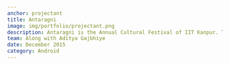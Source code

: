 ```yaml
---
anchor: projectant
title: Antaragni
image: img/portfolio/projectant.png
description: Antaragni is the Annual Cultural Festival of IIT Kanpur. This is the official android app of antaragni. The app includes complete performance information, including any schedule changes that may happen during the Festival program. It also lists the locations of each of the venues where event will be held. You can schedule what you want to see during festival by creating reminder for performance and receive notification alerts about the festival performance. Also included is an contact details of coordinators of each event. This is mine and Aditya's first major contribution to <a href="https://github.com/Navya">Navya</a>. The FLOSS group of IIT Kanpur. The source code can be found at <a href="https://github.com/Navya/Project-Ant">here</a>. Its also available on <a href="https://play.google.com/store/apps/details?id=in.antaragni.ant">play store</a>.
team: Along with Aditya Gajbhiye
date: December 2015
category: Android
---
```

